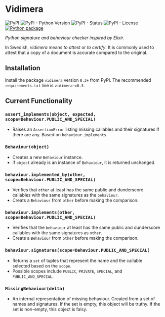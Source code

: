 # Vidimera

![PyPI](https://img.shields.io/pypi/v/vidimera)
![PyPI - Python Version](https://img.shields.io/pypi/pyversions/vidimera)
![PyPI - Status](https://img.shields.io/pypi/status/vidimera)
![PyPI - License](https://img.shields.io/pypi/l/vidimera)
[![Python package](https://github.com/DevL/vidimera/actions/workflows/python-package.yml/badge.svg)](https://github.com/DevL/vidimera/actions/workflows/python-package.yml)

_Python signature and behaviour checker inspired by Elixir._

In Swedish, _vidimera_ means _to attest_ or _to certify_. It is commonly used to attest that a copy of a document is accurate compared to the original.

## Installation

Install the package `vidimera` version `0.3+` from PyPI.
The recommended `requirements.txt` line is `vidimera~=0.3`.

## Current Functionality

### `assert_implements(object, expected, scope=Behaviour.PUBLIC_AND_SPECIAL)`
- Raises an `AssertionError` listing missing callables and their signatures if there are any. Based on `behaviour.implements`.

### `Behaviour(object)`
- Creates a new `Behaviour` instance.
- If `object` already is an instance of `Behaviour`, it is returned unchanged.

### `behaviour.implemented_by(other, scope=Behaviour.PUBLIC_AND_SPECIAL)`
- Verifies that `other` at least has the same public and dunderscore callables with the same signatures as the `behaviour`.
- Creats a `Behaviour` from `other` before making the comparison.

### `behaviour.implements(other, scope=Behaviour.PUBLIC_AND_SPECIAL)`
- Verifies that the `behaviour` at least has the same public and dunderscore callables with the same signatures as `other`.
- Creats a `Behaviour` from `other` before making the comparison.

### `behaviour.signatures(scope=Behaviour.PUBLIC_AND_SPECIAL)`
- Returns a `set` of tuples that represent the name and the callable selected based on the `scope`.
- Possible scopes include `PUBLIC`, `PRIVATE`, `SPECIAL`, and `PUBLIC_AND_SPECIAL`.

### `MissingBehaviour(delta)`
- An internal representation of missing behaviour. Created from a set of names and signatures. If the set is empty, this object will be truthy. If the set is non-empty, this object is falsy.
